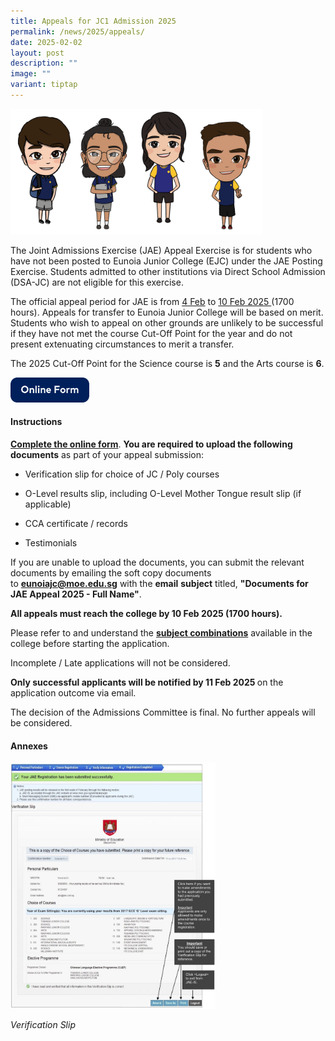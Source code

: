 ```yaml
---
title: Appeals for JC1 Admission 2025
permalink: /news/2025/appeals/
date: 2025-02-02
layout: post
description: ""
image: ""
variant: tiptap
---
```

<div class="isomer-image-wrapper">
<img style="width: 80%;" height="auto" width="100%" alt="" src="/images/2025/Chibis.png">
</div>
<p>The Joint Admissions Exercise (JAE) Appeal Exercise is for students who
have not been posted to Eunoia Junior College (EJC) under the JAE Posting
Exercise. Students admitted to other institutions via Direct School Admission
(DSA-JC) are not eligible for this exercise.</p>
<p>The&nbsp;official appeal period for JAE is from&nbsp;<u>4 Feb</u> to <u>10 Feb 2025 </u>(1700
hours). Appeals for transfer to Eunoia Junior College will be based on
merit. Students who wish to appeal on other grounds are unlikely to be
successful if they have not met the course Cut-Off Point for the year and
do not present extenuating circumstances to merit a transfer.</p>
<p>The 2025 Cut-Off Point for the Science course is <strong>5</strong> and
the Arts course is <strong>6</strong>.</p>
<p></p><a class="isomer-image-wrapper" href="https://go.gov.sg/eunoiajcjaeappeals2025"><img style="width: 25%;" height="auto" width="100%" alt="Online Form" src="/images/Form.png"></a>
<p></p>
<h4><strong>Instructions</strong></h4>
<p><strong><a href="https://go.gov.sg/eunoiajcjaeappeals2025" rel="noopener noreferrer nofollow" target="_blank">Complete the online form</a></strong>.&nbsp;<strong>You are required to upload the following documents</strong> as
part of your appeal submission:</p>
<ul data-tight="true" class="tight">
<li>
<p>Verification slip for choice of JC / Poly courses&nbsp;</p>
</li>
<li>
<p>O-Level results slip, including O-Level Mother Tongue result slip (if
applicable)</p>
</li>
<li>
<p>CCA certificate / records</p>
</li>
<li>
<p>Testimonials</p>
</li>
</ul>
<p>If you are unable to upload the documents, you can submit the relevant
documents by emailing the soft copy documents to&nbsp;<strong><a href="mailto:eunoiajc@moe.edu.sg" rel="noopener noreferrer nofollow" target="_blank">eunoiajc@moe.edu.sg</a></strong>&nbsp;with
the <strong>email</strong>  <strong>subject</strong> titled,&nbsp;<strong>"Documents for JAE Appeal 2025 - Full Name"</strong>.</p>
<p><strong>All appeals must reach the college by 10 Feb 2025 (1700 hours).</strong>
</p>
<p>Please refer to and understand the&nbsp;<strong><a href="/subject-combinations/" rel="noopener noreferrer nofollow" target="_blank">subject combinations</a></strong>&nbsp;available
in the college before starting the application.&nbsp;</p>
<p>Incomplete / Late applications will not be considered.</p>
<p><strong>Only successful applicants will be notified by 11 Feb 2025 </strong>on
the application outcome via email.</p>
<p>The decision of the Admissions Committee is final. No further appeals
will be considered.</p>
<h4><strong>Annexes</strong></h4>
<p></p>
<div class="isomer-image-wrapper">
<img style="width:65%" height="auto" width="100%" src="/images/JAE-Annex-B-853x1024.jpeg">
</div>
<p><em>Verification Slip</em>
</p>